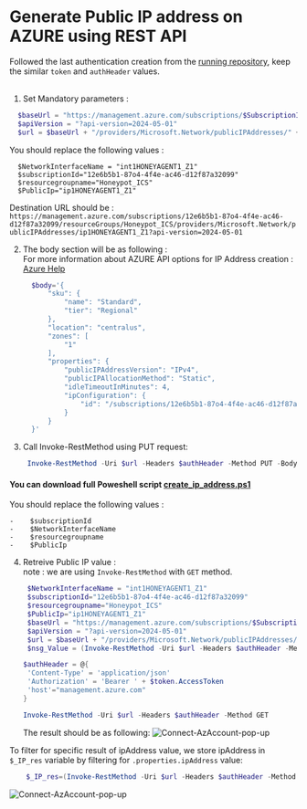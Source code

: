 # Generate Public IP address on AZURE using REST API   

Followed the last authentication creation from the [running repository](azure_account_auth_rest_api.md), keep the similar `token` and `authHeader` values.<br><br>
1.  Set Mandatory parameters : 

  ```powershell
    $baseUrl = "https://management.azure.com/subscriptions/$SubscriptionId" + "/resourceGroups/$resourceGroupName"
    $apiVersion = "?api-version=2024-05-01"
    $url = $baseUrl + "/providers/Microsoft.Network/publicIPAddresses/" + $PublicIp + $apiVersion
   ```
You should replace the following values : <br>
```
  $NetworkInterfaceName = "int1HONEYAGENT1_Z1"
  $subscriptionId="12e6b5b1-87o4-4f4e-ac46-d12f87a32099"
  $resourcegroupname="Honeypot_ICS"
  $PublicIp="ip1HONEYAGENT1_Z1"
```

Destination URL should be  : <br>
`https://management.azure.com/subscriptions/12e6b5b1-87o4-4f4e-ac46-d12f87a32099/resourceGroups/Honeypot_ICS/providers/Microsoft.Network/publicIPAddresses/ip1HONEYAGENT1_Z1?api-version=2024-05-01`<br>


2.  The body section will be as following :<br>
      For more information about AZURE API options for IP Address creation : [Azure Help](https://learn.microsoft.com/en-us/rest/api/virtualnetwork/public-ip-addresses/create-or-update?view=rest-virtualnetwork-2024-05-01&tabs=HTTP)
      ```powershell
        $body='{
            "sku": {
                "name": "Standard",
                "tier": "Regional"
            },
            "location": "centralus",
            "zones": [
                "1"
            ],
            "properties": {
                "publicIPAddressVersion": "IPv4",
                "publicIPAllocationMethod": "Static",
                "idleTimeoutInMinutes": 4,
                "ipConfiguration": {
                    "id": "/subscriptions/12e6b5b1-87o4-4f4e-ac46-d12f87a32099/resourceGroups/Honeypot_ICS/providers/Microsoft.Network/networkInterfaces/int1HONEYAGENT1_Z1/ipConfigurations/ipconfig1"
                }
            }
        }'
     ```

3.   Call Invoke-RestMethod using PUT request:
     ```powershell
      Invoke-RestMethod -Uri $url -Headers $authHeader -Method PUT -Body $body
     ```

#### You can download full Poweshell script [create_ip_address.ps1](create_ip_address.ps1) 
You should replace the following values : <br>
```
-    $subscriptionId
-    $NetworkInterfaceName
-    $resourcegroupname
-    $PublicIp
```

4.  Retreive Public IP value :<br>
    note : we are using `Invoke-RestMethod` with `GET` method. 
     ```powershell
      $NetworkInterfaceName = "int1HONEYAGENT1_Z1"
      $subscriptionId="12e6b5b1-87o4-4f4e-ac46-d12f87a32099"
      $resourcegroupname="Honeypot_ICS"
      $PublicIp="ip1HONEYAGENT1_Z1"
      $baseUrl = "https://management.azure.com/subscriptions/$SubscriptionId" + "/resourceGroups/$resourceGroupName"
      $apiVersion = "?api-version=2024-05-01"
      $url = $baseUrl + "/providers/Microsoft.Network/publicIPAddresses/" + $PublicIp + $apiVersion
      $nsg_Value = (Invoke-RestMethod -Uri $url -Headers $authHeader -Method GET).value.name

     $authHeader = @{
      'Content-Type' = 'application/json' 
      'Authorization' = 'Bearer ' + $token.AccessToken 
      'host'="management.azure.com"
    }
    
    Invoke-RestMethod -Uri $url -Headers $authHeader -Method GET
     ```
     
     The result should be as following:
    ![Connect-AzAccount-pop-up](images/get_ip.JPEG)

   
   To filter for specific result of ipAddress value, we store ipAddress in `$_IP_res` variable by filtering for `.properties.ipAddress` value: 
  ```powershell
      $_IP_res=(Invoke-RestMethod -Uri $url -Headers $authHeader -Method GET).properties.ipAddress
  ```
![Connect-AzAccount-pop-up](images/get_ip_uniq.JPEG)


